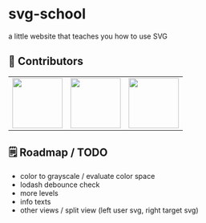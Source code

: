 # svg-school

a little website that teaches you how to use SVG

## 👥 Contributors

<table>
    <tr>
        <td>
            <a href="https://github.com/FlorianFe">
                <img width="100" src="https://avatars.githubusercontent.com/u/19766850?v=4">
            </a>
        </td>
        <td>
            <a href="https://github.com/TobiObeck">
                <img width="100" src="https://avatars.githubusercontent.com/u/13554426?v=4">
            </a>
        </td>
        <td>
            <a href="https://github.com/mankinskin">
                <img width="100" src="https://avatars.githubusercontent.com/u/20745737?v=4">
            </a>
        </td>
    </tr>
</table>

## 🗒 Roadmap / TODO

- color to grayscale / evaluate color space
- lodash debounce check
- more levels
- info texts
- other views / split view (left user svg, right target svg)
